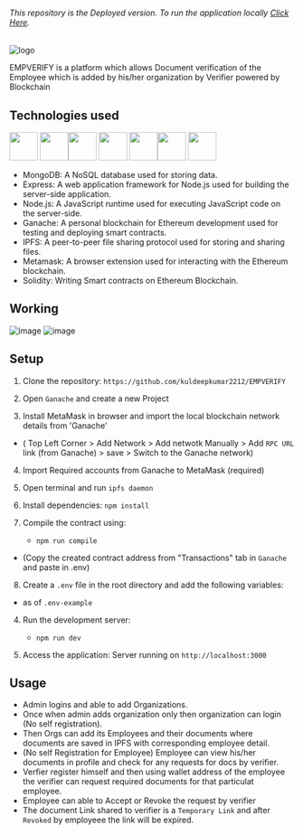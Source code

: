 <h6>This repository is the Deployed version. To run the application locally <a href="https://github.com/kuldeepkumar2212/EMPVERIFY">Click Here</a>.</h6>

![logo](https://github.com/SadanandMiskin/EMPVERIFY/assets/119523972/82d6731a-401b-47f9-81cc-9d9fec1cfbcf)

<p>EMPVERIFY is a  platform which allows Document verification of the Employee which is added by his/her organization by Verifier powered by Blockchain</p>


## Technologies used 
<img height="50" src="https://user-images.githubusercontent.com/25181517/182884177-d48a8579-2cd0-447a-b9a6-ffc7cb02560e.png"> <img height="50" src="https://user-images.githubusercontent.com/25181517/183859966-a3462d8d-1bc7-4880-b353-e2cbed900ed6.png"><img height="50" src="https://user-images.githubusercontent.com/25181517/183568594-85e280a7-0d7e-4d1a-9028-c8c2209e073c.png"> <img height="50" src="https://github.com/SadanandMiskin/EMPVERIFY/assets/119523972/b72e05b0-052a-4a1e-b7b1-2a92c2efff57"> <img height="50" src="https://github.com/SadanandMiskin/EMPVERIFY/assets/119523972/fd6cd0cf-1dc0-455b-91b4-16bcc7906f75"><img height="50" src="https://github.com/SadanandMiskin/EMPVERIFY/assets/119523972/9bb85c4b-d67c-41ea-bf87-b9d87ee5daa2"> <img height="50" src="https://github.com/SadanandMiskin/EMPVERIFY/assets/119523972/9123ac80-d7ce-4f95-b19d-e1b2681071be"> 


- MongoDB: A NoSQL database used for storing data.
- Express: A web application framework for Node.js used for building the server-side application.
- Node.js: A JavaScript runtime used for executing JavaScript code on the server-side.
- Ganache: A personal blockchain for Ethereum development used for testing and deploying smart contracts.
- IPFS: A peer-to-peer file sharing protocol used for storing and sharing files.
- Metamask: A browser extension used for interacting with the Ethereum blockchain.
- Solidity: Writing Smart contracts on Ethereum Blockchain.


## Working 
![image](https://github.com/SadanandMiskin/EMPVERIFY/assets/119523972/867de8ef-d818-4a6d-ab96-c62afa023b51) ![image](https://github.com/SadanandMiskin/EMPVERIFY_DEPLOY/assets/119523972/e6d17b64-bf38-44a4-ba8c-f82ce735f8da)





## Setup

1. Clone the repository: `https://github.com/kuldeepkumar2212/EMPVERIFY`

2. Open `Ganache` and create a new Project

3. Install MetaMask in browser and import the local blockchain network details from 'Ganache'
 - ( Top Left Corner > Add Network > Add netwotk Manually > Add `RPC URL` link (from Ganache) > save > Switch to the Ganache network)
4. Import Required accounts from Ganache to MetaMask (required)

5. Open terminal and run `ipfs daemon`

6. Install dependencies:
    `npm install`
   
7.  Compile the contract using:
    - `npm run compile`
- (Copy the created contract address from "Transactions" tab in `Ganache` and paste in .env)
    
8. Create a `.env` file in the root directory and add the following variables:
- as of `.env-example` 
   
4. Run the development server:
   - `npm run dev`

5. Access the application:
Server running on `http://localhost:3000` 



## Usage
- Admin logins and able to add Organizations.
- Once when admin adds organization only then organization can login (No self registration).
- Then Orgs can add its Employees and their documents where documents are saved in IPFS with corresponding employee detail.
- (No self Registration for Employee) Employee can view his/her documents in profile and check for any requests for docs by verifier.
- Verfier register himself and then using wallet address of the employee the verifier can request  required documents for that particulat employee.
- Employee can able to Accept or Revoke the request by verifier
- The document Link shared to verifier is a `Temporary Link` and after `Revoked` by employeee the link will be expired.
